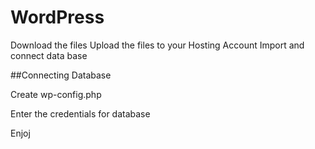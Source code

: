 # WordPress

Download the files
Upload the files to your Hosting Account
Import and connect data base

##Connecting Database

Create wp-config.php

Enter the credentials for database

Enjoj
